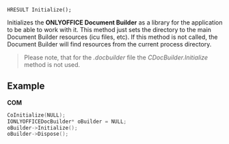 `HRESULT Initialize();`

Initializes the **ONLYOFFICE Document Builder** as a library for the application to be able to work with it. This method just sets the directory to the main Document Builder resources (icu files, etc). If this method is not called, the Document Builder will find resources from the current process directory.

> Please note, that for the *.docbuilder* file the *CDocBuilder.Initialize* method is not used.

## Example

**COM**

```cpp
CoInitialize(NULL);
IONLYOFFICEDocBuilder* oBuilder = NULL;
oBuilder->Initialize();
oBuilder->Dispose();
```
